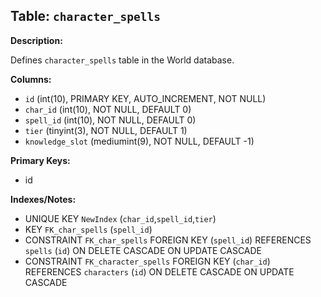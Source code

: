 ## Table: `character_spells`

**Description:**

Defines `character_spells` table in the World database.

**Columns:**
- `id` (int(10), PRIMARY KEY, AUTO_INCREMENT, NOT NULL)
- `char_id` (int(10), NOT NULL, DEFAULT 0)
- `spell_id` (int(10), NOT NULL, DEFAULT 0)
- `tier` (tinyint(3), NOT NULL, DEFAULT 1)
- `knowledge_slot` (mediumint(9), NOT NULL, DEFAULT -1)

**Primary Keys:**
- id

**Indexes/Notes:**
- UNIQUE KEY `NewIndex` (`char_id`,`spell_id`,`tier`)
- KEY `FK_char_spells` (`spell_id`)
- CONSTRAINT `FK_char_spells` FOREIGN KEY (`spell_id`) REFERENCES `spells` (`id`) ON DELETE CASCADE ON UPDATE CASCADE
- CONSTRAINT `FK_character_spells` FOREIGN KEY (`char_id`) REFERENCES `characters` (`id`) ON DELETE CASCADE ON UPDATE CASCADE